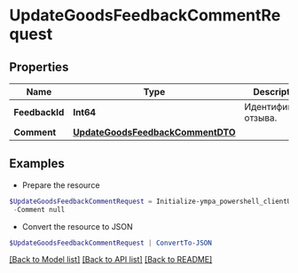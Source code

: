 # UpdateGoodsFeedbackCommentRequest
## Properties

Name | Type | Description | Notes
------------ | ------------- | ------------- | -------------
**FeedbackId** | **Int64** | Идентификатор отзыва.  | 
**Comment** | [**UpdateGoodsFeedbackCommentDTO**](UpdateGoodsFeedbackCommentDTO.md) |  | 

## Examples

- Prepare the resource
```powershell
$UpdateGoodsFeedbackCommentRequest = Initialize-ympa_powershell_clientUpdateGoodsFeedbackCommentRequest  -FeedbackId null `
 -Comment null
```

- Convert the resource to JSON
```powershell
$UpdateGoodsFeedbackCommentRequest | ConvertTo-JSON
```

[[Back to Model list]](../README.md#documentation-for-models) [[Back to API list]](../README.md#documentation-for-api-endpoints) [[Back to README]](../README.md)

